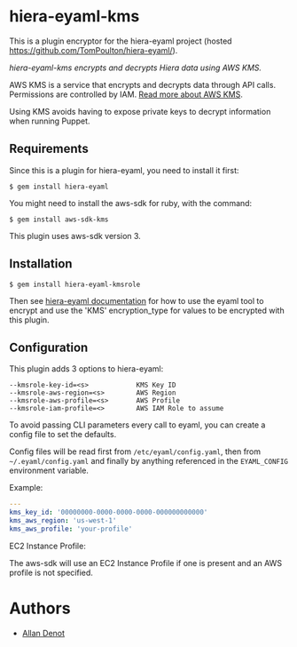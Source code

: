 hiera-eyaml-kms
===============

This is a plugin encryptor for the hiera-eyaml project (hosted https://github.com/TomPoulton/hiera-eyaml/).

*hiera-eyaml-kms encrypts and decrypts Hiera data using AWS KMS.*

AWS KMS is a service that encrypts and decrypts data through API calls. Permissions are controlled by IAM. [Read more about AWS KMS](http://docs.aws.amazon.com/kms/latest/developerguide/overview.html).

Using KMS avoids having to expose private keys to decrypt information when running Puppet.

Requirements
------------

Since this is a plugin for hiera-eyaml, you need to install it first:

```
$ gem install hiera-eyaml
```

You might need to install the aws-sdk for ruby, with the command:

```
$ gem install aws-sdk-kms
```

This plugin uses aws-sdk version 3.

Installation
------------

```
$ gem install hiera-eyaml-kmsrole
```

Then see [hiera-eyaml documentation](https://github.com/TomPoulton/hiera-eyaml) for how to use the eyaml tool to encrypt and use the 'KMS' encryption_type for values to be encrypted with this plugin.

Configuration
-------------

This plugin adds 3 options to hiera-eyaml:

```
--kmsrole-key-id=<s>            KMS Key ID
--kmsrole-aws-region=<s>        AWS Region
--kmsrole-aws-profile=<s>       AWS Profile
--kmsrole-iam-profile=<>        AWS IAM Role to assume
```

To avoid passing CLI parameters every call to eyaml, you can create a config file to set the defaults.

Config files will be read first from `/etc/eyaml/config.yaml`, then from `~/.eyaml/config.yaml` and finally by anything referenced in the `EYAML_CONFIG` environment variable.

Example:

```yaml
---
kms_key_id: '00000000-0000-0000-0000-000000000000'
kms_aws_region: 'us-west-1'
kms_aws_profile: 'your-profile'
```

EC2 Instance Profile:

The aws-sdk will use an EC2 Instance Profile if one is present and an AWS profile is not specified.


Authors
=======

- [Allan Denot](http://github.com/adenot)
